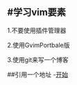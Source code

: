 #学习vim要素
---
1.不要使用插件管理器

2.使用GvimPortbale版

3.使用git来写一个博客

##引用一个地址
-[开始](https://ycjyy.github.io/1)
